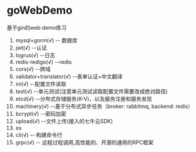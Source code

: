 # goWebDemo
基于gin的web demo练习

1. mysql+gorm(√) -- 数据库
2. jwt(√) --认证
3. logrus(√) --日志
4. redis-redigo(√) --redis
5. cors(√) --跨域
6. validator+translator(√) --表单认证+中文翻译
7. ini(√) --配置文件读取
8. test(√) --单元测试(注意单元测试读取配置文件需要改成绝对路径) 
9. etcd(√) --分布式存储服务(K-V)，以及服务注册和服务发现
10. machinery(√) --基于分布式异步任务（broker: rabbitmq, backend: redis）
11. bcrypt(√) --密码加密
12. upload(√) --文件上传(接入的七牛云SDK)
13. es
14. cli(√) -- 构建命令行
15. grpc(√) -- 远程过程调用,高性能的、开源的通用的RPC框架
